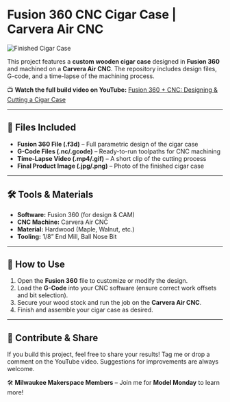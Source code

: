 # Fusion 360 CNC Cigar Case | Carvera Air CNC  

![Finished Cigar Case](path/to/your/image.jpg)  

This project features a **custom wooden cigar case** designed in **Fusion 360** and machined on a **Carvera Air CNC**. The repository includes design files, G-code, and a time-lapse of the machining process.  

📺 **Watch the full build video on YouTube:** [Fusion 360 + CNC: Designing & Cutting a Cigar Case](https://youtu.be/zk-9CCuyorU)  

---

## 📂 Files Included  
- **Fusion 360 File (.f3d)** – Full parametric design of the cigar case  
- **G-Code Files (.nc/.gcode)** – Ready-to-run toolpaths for CNC machining  
- **Time-Lapse Video (.mp4/.gif)** – A short clip of the cutting process  
- **Final Product Image (.jpg/.png)** – Photo of the finished cigar case  

---

## 🛠️ Tools & Materials  
- **Software:** Fusion 360 (for design & CAM)  
- **CNC Machine:** Carvera Air CNC  
- **Material:** Hardwood (Maple, Walnut, etc.)  
- **Tooling:** 1/8” End Mill, Ball Nose Bit  

---

## 📖 How to Use  
1. Open the **Fusion 360** file to customize or modify the design.  
2. Load the **G-Code** into your CNC software (ensure correct work offsets and bit selection).  
3. Secure your wood stock and run the job on the **Carvera Air CNC**.  
4. Finish and assemble your cigar case as desired.  

---

## 📢 Contribute & Share  
If you build this project, feel free to share your results! Tag me or drop a comment on the YouTube video. Suggestions for improvements are always welcome.  

🛠️ **Milwaukee Makerspace Members** – Join me for **Model Monday** to learn more!  
